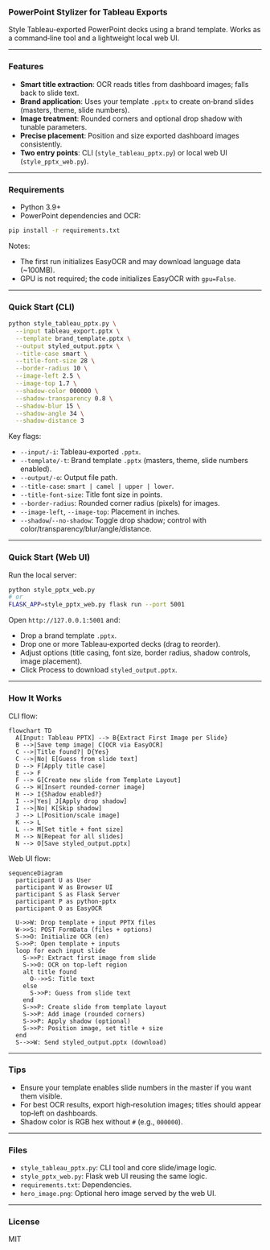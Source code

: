 ### PowerPoint Stylizer for Tableau Exports

Style Tableau-exported PowerPoint decks using a brand template. Works as a command‑line tool and a lightweight local web UI.

---

### Features
- **Smart title extraction**: OCR reads titles from dashboard images; falls back to slide text.
- **Brand application**: Uses your template `.pptx` to create on‑brand slides (masters, theme, slide numbers).
- **Image treatment**: Rounded corners and optional drop shadow with tunable parameters.
- **Precise placement**: Position and size exported dashboard images consistently.
- **Two entry points**: CLI (`style_tableau_pptx.py`) or local web UI (`style_pptx_web.py`).

---

### Requirements
- Python 3.9+
- PowerPoint dependencies and OCR:

```bash
pip install -r requirements.txt
```

Notes:
- The first run initializes EasyOCR and may download language data (~100MB).
- GPU is not required; the code initializes EasyOCR with `gpu=False`.

---

### Quick Start (CLI)

```bash
python style_tableau_pptx.py \
  --input tableau_export.pptx \
  --template brand_template.pptx \
  --output styled_output.pptx \
  --title-case smart \
  --title-font-size 28 \
  --border-radius 10 \
  --image-left 2.5 \
  --image-top 1.7 \
  --shadow-color 000000 \
  --shadow-transparency 0.8 \
  --shadow-blur 15 \
  --shadow-angle 34 \
  --shadow-distance 3
```

Key flags:
- `--input/-i`: Tableau‑exported `.pptx`.
- `--template/-t`: Brand template `.pptx` (masters, theme, slide numbers enabled).
- `--output/-o`: Output file path.
- `--title-case`: `smart | camel | upper | lower`.
- `--title-font-size`: Title font size in points.
- `--border-radius`: Rounded corner radius (pixels) for images.
- `--image-left`, `--image-top`: Placement in inches.
- `--shadow`/`--no-shadow`: Toggle drop shadow; control with color/transparency/blur/angle/distance.

---

### Quick Start (Web UI)

Run the local server:

```bash
python style_pptx_web.py
# or
FLASK_APP=style_pptx_web.py flask run --port 5001
```

Open `http://127.0.0.1:5001` and:
- Drop a brand template `.pptx`.
- Drop one or more Tableau‑exported decks (drag to reorder).
- Adjust options (title casing, font size, border radius, shadow controls, image placement).
- Click Process to download `styled_output.pptx`.

---

### How It Works

CLI flow:

```mermaid
flowchart TD
  A[Input: Tableau PPTX] --> B{Extract First Image per Slide}
  B -->|Save temp image| C[OCR via EasyOCR]
  C -->|Title found?| D{Yes}
  C -->|No| E[Guess from slide text]
  D --> F[Apply title case]
  E --> F
  F --> G[Create new slide from Template Layout]
  G --> H[Insert rounded‑corner image]
  H --> I{Shadow enabled?}
  I -->|Yes| J[Apply drop shadow]
  I -->|No| K[Skip shadow]
  J --> L[Position/scale image]
  K --> L
  L --> M[Set title + font size]
  M --> N[Repeat for all slides]
  N --> O[Save styled_output.pptx]
```

Web UI flow:

```mermaid
sequenceDiagram
  participant U as User
  participant W as Browser UI
  participant S as Flask Server
  participant P as python-pptx
  participant O as EasyOCR

  U->>W: Drop template + input PPTX files
  W->>S: POST FormData (files + options)
  S->>O: Initialize OCR (en)
  S->>P: Open template + inputs
  loop for each input slide
    S->>P: Extract first image from slide
    S->>O: OCR on top‑left region
    alt title found
      O-->>S: Title text
    else
      S->>P: Guess from slide text
    end
    S->>P: Create slide from template layout
    S->>P: Add image (rounded corners)
    S->>P: Apply shadow (optional)
    S->>P: Position image, set title + size
  end
  S-->>W: Send styled_output.pptx (download)
```

---

### Tips
- Ensure your template enables slide numbers in the master if you want them visible.
- For best OCR results, export high‑resolution images; titles should appear top‑left on dashboards.
- Shadow color is RGB hex without `#` (e.g., `000000`).

---

### Files
- `style_tableau_pptx.py`: CLI tool and core slide/image logic.
- `style_pptx_web.py`: Flask web UI reusing the same logic.
- `requirements.txt`: Dependencies.
- `hero_image.png`: Optional hero image served by the web UI.

---

### License
MIT


